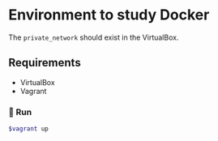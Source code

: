 # Environment to study Docker

The `private_network` should exist in the VirtualBox.

## Requirements

- VirtualBox
- Vagrant

### 🚀 Run

```bash
$vagrant up
```
